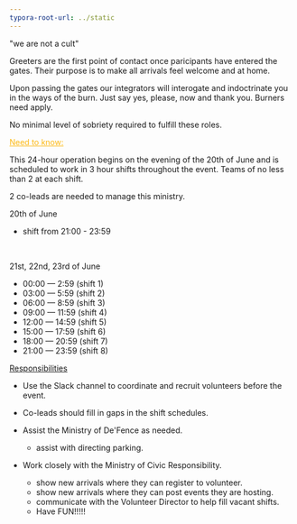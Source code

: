 ```yaml
---
typora-root-url: ../static
---
```


"we are not a cult"

Greeters are the first point of contact once paricipants have entered the gates.  Their purpose is to make all arrivals feel welcome and at home.  

Upon passing the gates our integrators will interogate and indoctrinate you in the ways of the burn.  Just say yes, please, now and thank you.  Burners need apply. 

No minimal level of sobriety required to fulfill these roles. 



<span style="color:fdb913;"><u>Need to know:</u></span>

This 24-hour operation begins on the evening of the 20th of June and is scheduled to work in 3 hour shifts throughout the event.  Teams of no less than 2 at each shift.

2 co-leads are needed to manage this ministry.



20th of June  

- shift from 21:00 - 23:59

  ​

21st, 22nd, 23rd of June

- 00:00 — 2:59 (shift 1)
- 03:00 — 5:59 (shift 2)
- 06:00 — 8:59 (shift 3)
- 09:00 — 11:59 (shift 4)
- 12:00 — 14:59 (shift 5)
- 15:00 — 17:59 (shift 6)
- 18:00 — 20:59 (shift 7)
- 21:00 — 23:59 (shift 8)



<u>Responsibilities</u>

- Use the Slack channel to coordinate and recruit volunteers before the event. 

- Co-leads should fill in gaps in the shift schedules.

- Assist the Ministry of De'Fence as needed.

  - assist with directing parking.

- Work closely with the Ministry of Civic Responsibility.

  - show new arrivals where they can register to volunteer.
  - show new arrivals where they can post events they are hosting.
  - communicate with the Volunteer Director to help fill vacant shifts.
  - Have FUN!!!!!

  ​

  ​

  ​

  ​





